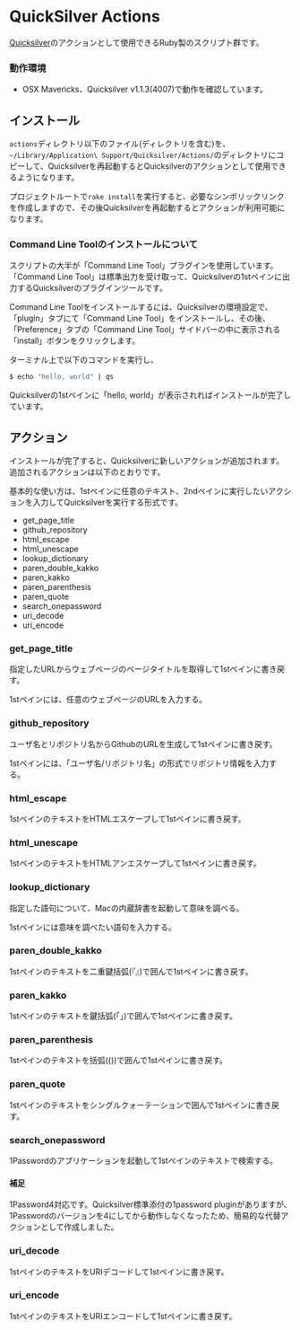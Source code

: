 # QuickSilver Actions

[Quicksilver](http://qsapp.com)のアクションとして使用できるRuby製のスクリプト群です。

### 動作環境

- OSX Mavericks、Quicksilver v1.1.3(4007)で動作を確認しています。

## インストール

`actions`ディレクトリ以下のファイル(ディレクトリを含む)を、`~/Library/Application\ Support/Quicksilver/Actions/`のディレクトリにコピーして、Quicksilverを再起動するとQuicksilverのアクションとして使用できるようになります。

プロジェクトルートで`rake install`を実行すると、必要なシンボリックリンクを作成しますので、その後Quicksilverを再起動するとアクションが利用可能になります。

### Command Line Toolのインストールについて

スクリプトの大半が「Command Line Tool」プラグインを使用しています。「Command Line Tool」は標準出力を受け取って、Quicksilverの1stペインに出力するQuicksilverのプラグインツールです。

Command Line Toolをインストールするには、Quicksilverの環境設定で、「plugin」タブにて「Command Line Tool」をインストールし、その後、「Preference」タブの「Command Line Tool」サイドバーの中に表示される「install」ボタンをクリックします。

ターミナル上で以下のコマンドを実行し、

```bash
$ echo "hello, world" | qs
```

Quicksilverの1stペインに「hello, world」が表示されればインストールが完了しています。

## アクション

インストールが完了すると、Quicksilverに新しいアクションが追加されます。追加されるアクションは以下のとおりです。

基本的な使い方は、1stペインに任意のテキスト、2ndペインに実行したいアクションを入力してQuicksilverを実行する形式です。

- get\_page\_title
- github\_repository
- html\_escape
- html\_unescape
- lookup\_dictionary
- paren\_double\_kakko
- paren\_kakko
- paren\_parenthesis
- paren\_quote
- search\_onepassword
- uri\_decode
- uri\_encode

### get\_page\_title

指定したURLからウェブページのページタイトルを取得して1stペインに書き戻す。

1stペインには、任意のウェブページのURLを入力する。

### github\_repository

ユーザ名とリポジトリ名からGithubのURLを生成して1stペインに書き戻す。

1stペインには、「ユーザ名/リポジトリ名」の形式でリポジトリ情報を入力する。

### html\_escape

1stペインのテキストをHTMLエスケープして1stペインに書き戻す。

### html\_unescape

1stペインのテキストをHTMLアンエスケープして1stペインに書き戻す。

### lookup\_dictionary

指定した語句について、Macの内蔵辞書を起動して意味を調べる。

1stペインには意味を調べたい語句を入力する。

### paren\_double\_kakko

1stペインのテキストを二重鍵括弧(『』)で囲んで1stペインに書き戻す。

### paren\_kakko

1stペインのテキストを鍵括弧(「」)で囲んで1stペインに書き戻す。

### paren\_parenthesis

1stペインのテキストを括弧(())で囲んで1stペインに書き戻す。

### paren\_quote

1stペインのテキストをシングルクォーテーションで囲んで1stペインに書き戻す。

### search\_onepassword

1Passwordのアプリケーションを起動して1stペインのテキストで検索する。

#### 補足

1Password4対応です。Quicksilver標準添付の1password pluginがありますが、1Passwordのバージョンを4にしてから動作しなくなったため、簡易的な代替アクションとして作成しました。

### uri\_decode

1stペインのテキストをURIデコードして1stペインに書き戻す。

### uri\_encode

1stペインのテキストをURIエンコードして1stペインに書き戻す。
